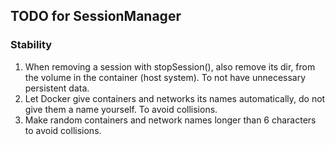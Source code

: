 ## TODO for SessionManager

### Stability
1. When removing a session with stopSession(), also remove its dir, from the volume in the container (host system). To not have unnecessary persistent data.
2. Let Docker give containers and networks its names automatically, do not give them a name yourself. To avoid collisions.
3. Make random containers and network names longer than 6 characters to avoid collisions.
